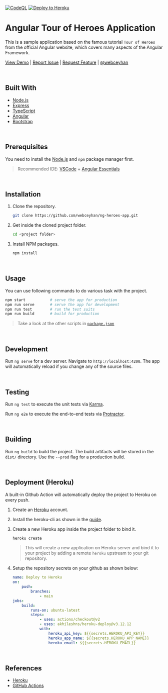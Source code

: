 <!-- AUTOMATION BADGES -->

[![CodeQL](https://github.com/webceyhan/ng-heroes-app/actions/workflows/codeql-analysis.yml/badge.svg)](https://github.com/webceyhan/ng-heroes-app/actions/workflows/codeql-analysis.yml)
[![Deploy to Heroku](https://github.com/webceyhan/ng-heroes-app/actions/workflows/heroku.yml/badge.svg)](https://github.com/webceyhan/ng-heroes-app/actions/workflows/heroku.yml)

<!-- HEADER ///////////////////////////////////////////////////////////// -->

# Angular Tour of Heroes Application

This is a sample application based on the famous tutorial `Tour of Heroes` from the official Angular website, which covers many aspects of the Angular Framework.

[View Demo](https://webceyhan-ng-heroes-app.herokuapp.com) |
[Report Issue](https://github.com/webceyhan/ng-heroes-app/issues) |
[Request Feature](https://github.com/webceyhan/ng-heroes-app/pulls) |
[@webceyhan](https://twitter.com/webceyhan)

<br>
<!-- BUILT WITH ////////////////////////////////////////////////////////// -->

## Built With

-   [Node.js](https://nodejs.dev/)
-   [Express](https://expressjs.com/)
-   [TypeScript](https://www.typescriptlang.org)
-   [Angular](https://angular.io/)
-   [Bootstrap](https://getbootstrap.com)

<br>
<!-- PREREQUISITES /////////////////////////////////////////////////////// -->

## Prerequisites

You need to install the [Node.js](https://nodejs.dev/)
and `npm` package manager first.

> Recommended IDE:
> [VSCode](https://code.visualstudio.com/) + [Angular Essentials](https://marketplace.visualstudio.com/items?itemName=johnpapa.angular-essentials)

<br>
<!-- INSTALLATION //////////////////////////////////////////////////////// -->

## Installation

1. Clone the repository.
    ```sh
    git clone https://github.com/webceyhan/ng-heroes-app.git
    ```
2. Get inside the cloned project folder.
    ```sh
    cd <project folder>
    ```
3. Install NPM packages.
    ```sh
    npm install
    ```

<br>
<!-- USAGE /////////////////////////////////////////////////////////////// -->

## Usage

You can use following commands to do various task with the project.

```sh
npm start           # serve the app for production
npm run serve       # serve the app for development
npm run test        # run the test suits
npm run build       # build for production
```

> Take a look at the other scripts in [`package.json`](https://github.com/webceyhan/ng-heroes-app/blob/main/package.json)

<br>
<!-- DEVELOPMENT //////////////////// -->

## Development

Run `ng serve` for a dev server.
Navigate to `http://localhost:4200`.
The app will automatically reload if you change any of the source files.

<br>
<!-- TESTING //////////////////////// -->

## Testing

Run `ng test` to execute the unit tests via [Karma](https://karma-runner.github.io).

Run `ng e2e` to execute the end-to-end tests via [Protractor](http://www.protractortest.org/).

<br>
<!-- BUILDING /////////////////////// -->

## Building

Run `ng build` to build the project.
The build artifacts will be stored in the `dist/` directory.
Use the `--prod` flag for a production build.

<br>
<!-- DEPLOYMENT ///////////////////// -->

## Deployment (Heroku)

A built-in Github Action will automatically deploy the project to Heroku on every push.

1. Create an [Heroku](https://www.heroku.com/home) account.

2. Install the heroku-cli as shown in the [guide](https://devcenter.heroku.com/articles/heroku-cli#install-the-heroku-cli).

3. Create a new Heroku app inside the project folder to bind it.
    ```sh
    heroku create
    ```

    > This will create a new application on Heroku server and bind it to your project by adding a remote `heroku` upstream to your git repository.

4. Setup the repository secrets on your github as shown below:
    ```yaml
    name: Deploy to Heroku
    on:
        push:
            branches:
                - main
    jobs:
        build:
            runs-on: ubuntu-latest
            steps:
                - uses: actions/checkout@v2
                - uses: akhileshns/heroku-deploy@v3.12.12
                with:
                    heroku_api_key: ${{secrets.HEROKU_API_KEY}}
                    heroku_app_name: ${{secrets.HEROKU_APP_NAME}}
                    heroku_email: ${{secrets.HEROKU_EMAIL}}
    ```

<br>
<!-- REFERENCES ////////////////////////////////////////////////////////// -->

## References

-   [Heroku](https://www.heroku.com)
-   [GitHub Actions](https://docs.github.com/en/actions)
